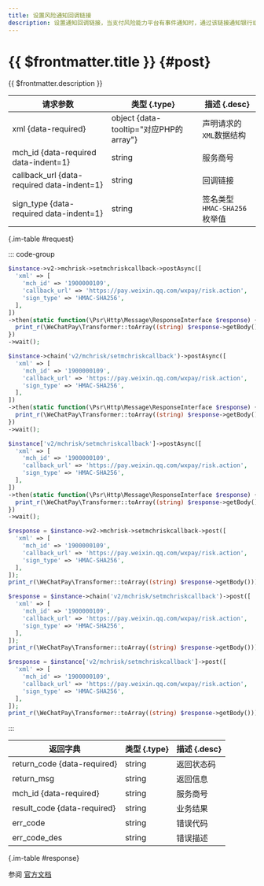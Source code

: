```yaml
---
title: 设置风险通知回调链接
description: 设置通知回调链接，当支付风险能力平台有事件通知时，通过该链接通知银行或者渠道服务商。
---
```


# {{ $frontmatter.title }} {#post}

{{ $frontmatter.description }}

| 请求参数 | 类型 {.type} | 描述 {.desc}
| --- | --- | ---
| xml {data-required} | object {data-tooltip="对应PHP的array"} | 声明请求的`XML`数据结构
| mch_id {data-required data-indent=1} | string | 服务商号
| callback_url {data-required data-indent=1} | string | 回调链接
| sign_type {data-required data-indent=1} | string | 签名类型<br/>`HMAC-SHA256` 枚举值

{.im-table #request}

::: code-group

```php [异步纯链式]
$instance->v2->mchrisk->setmchriskcallback->postAsync([
  'xml' => [
    'mch_id' => '1900000109',
    'callback_url' => 'https://pay.weixin.qq.com/wxpay/risk.action',
    'sign_type' => 'HMAC-SHA256',
  ],
])
->then(static function(\Psr\Http\Message\ResponseInterface $response) {
  print_r(\WeChatPay\Transformer::toArray((string) $response->getBody()));
})
->wait();
```

```php [异步声明式]
$instance->chain('v2/mchrisk/setmchriskcallback')->postAsync([
  'xml' => [
    'mch_id' => '1900000109',
    'callback_url' => 'https://pay.weixin.qq.com/wxpay/risk.action',
    'sign_type' => 'HMAC-SHA256',
  ],
])
->then(static function(\Psr\Http\Message\ResponseInterface $response) {
  print_r(\WeChatPay\Transformer::toArray((string) $response->getBody()));
})
->wait();
```

```php [异步属性式]
$instance['v2/mchrisk/setmchriskcallback']->postAsync([
  'xml' => [
    'mch_id' => '1900000109',
    'callback_url' => 'https://pay.weixin.qq.com/wxpay/risk.action',
    'sign_type' => 'HMAC-SHA256',
  ],
])
->then(static function(\Psr\Http\Message\ResponseInterface $response) {
  print_r(\WeChatPay\Transformer::toArray((string) $response->getBody()));
})
->wait();
```

```php [同步纯链式]
$response = $instance->v2->mchrisk->setmchriskcallback->post([
  'xml' => [
    'mch_id' => '1900000109',
    'callback_url' => 'https://pay.weixin.qq.com/wxpay/risk.action',
    'sign_type' => 'HMAC-SHA256',
  ],
]);
print_r(\WeChatPay\Transformer::toArray((string) $response->getBody()));
```

```php [同步声明式]
$response = $instance->chain('v2/mchrisk/setmchriskcallback')->post([
  'xml' => [
    'mch_id' => '1900000109',
    'callback_url' => 'https://pay.weixin.qq.com/wxpay/risk.action',
    'sign_type' => 'HMAC-SHA256',
  ],
]);
print_r(\WeChatPay\Transformer::toArray((string) $response->getBody()));
```

```php [同步属性式]
$response = $instance['v2/mchrisk/setmchriskcallback']->post([
  'xml' => [
    'mch_id' => '1900000109',
    'callback_url' => 'https://pay.weixin.qq.com/wxpay/risk.action',
    'sign_type' => 'HMAC-SHA256',
  ],
]);
print_r(\WeChatPay\Transformer::toArray((string) $response->getBody()));
```

:::

| 返回字典 | 类型 {.type} | 描述 {.desc}
| --- | --- | ---
| return_code {data-required}| string | 返回状态码
| return_msg | string | 返回信息
| mch_id {data-required}| string | 服务商号
| result_code {data-required}| string | 业务结果
| err_code | string | 错误代码
| err_code_des | string | 错误描述

{.im-table #response}

参阅 [官方文档](https://pay.weixin.qq.com/wiki/doc/api/mch_bank.php?chapter=9_294)
